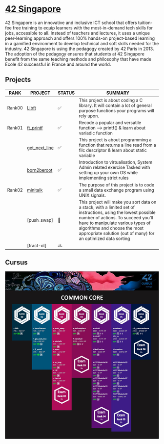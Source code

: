 # [42 Singapore]
42 Singapore is an innovative and inclusive ICT school that offers tuition-fee free training to equip learners with the most-in-demand tech skills for jobs, accessible to all. Instead of teachers and lectures, it uses a unique peer-learning approach and offers 100% hands-on project-based learning in a gamified environment to develop technical and soft skills needed for the industry. 42 Singapore is using the pedagogy created by 42 Paris in 2013. The adoption of the pedagogy ensures that students at 42 Singapore benefit from the same teaching methods and philosophy that have made Ecole 42 successful in France and around the world.

## Projects
| RANK | PROJECT | STATUS | SUMMARY |
| ---- | ------- | ------ | ------- |
| Rank00 | [Libft] | ✅ | This project is about coding a C library.  It will contain a lot of general purpose functions your programs will rely upon.
| Rank01 | [ft_printf] | ✅ | Recode a popular and versatile function --> printf()  & learn about variadic function |
|  | [get_next_line] | ✅ | This project is about programming a function that returns a line read from a filc descriptor  & learn about static variable |
|  | [born2beroot] | ✅ | Introduction to virtualisation, System Admin related exercise  Tasked with setting up your own OS while implementing strict rules |
| Rank02 | [minitalk] | ✅ | The purpose of this project is to code a small data exchange program using UNIX signals. |
|  | [push_swap] | 🚧 |This project will make you sort data on a stack, with a limited set of instructions, using the lowest possible number of actions. To succeed you’ll have to manipulate various types of algorithms and choose the most appropriate solution (out of many) for an optimized data sorting |
|  | [fract-ol] | 🔜 | |



## Cursus
![Common Core](./README_/CommonCore.jpg)   

[//]: # 
   [42 Singapore]: <https://www.42singapore.sg>
   [Libft]: <./RANK00/Libft>
   [ft_printf]: <./RANK01/ft_printf>
   [get_next_line]: <./RANK01/get_next_line>
   [born2beroot]: <./RANK01/Born2beroot>
   [minitalk]: <./RANK02/minitalk>




